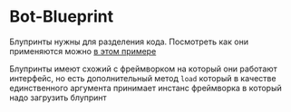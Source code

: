 # Bot-Blueprint

Блупринты нужны для разделения кода. Посмотреть как они применяются можно [в этом примере](https://github.com/vkbottle/vkbottle/blob/master/examples/high-level/blueprint.py)

Блупринты имеют схожий с фреймворком на который они работают интерфейс, но есть дополнительный метод `load` который в качестве единственного аргумента принимает инстанс фреймворка в который надо загрузить блупринт
